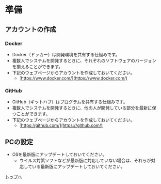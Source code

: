 # 準備
## アカウントの作成
### Docker
- Docker（ドッカー）は開発環境を共有する仕組みです。
- 複数人でシステムを開発するときに、それぞれのソフトウェアのバージョンを揃えることができます。
- 下記のウェブページからアカウントを作成しておいてください。
  - [https://www.docker.com/](https://www.docker.com/)

### GitHub
- GitHub（ギットハブ）はプログラムを共有する仕組みです。
- 複数人でシステムを開発するときに、他の人が開発している部分を最新に保つことができます。
- 下記のウェブページからアカウントを作成しておいてください。
  - [https://github.com/](https://github.com/)

## PCの設定
- OSを最新版にアップデートしておいてください。
  - ウイルス対策ソフトなどが最新版に対応していない場合は、それらが対応している最新版にアップデートしておいてください。

[トップへ](#)
